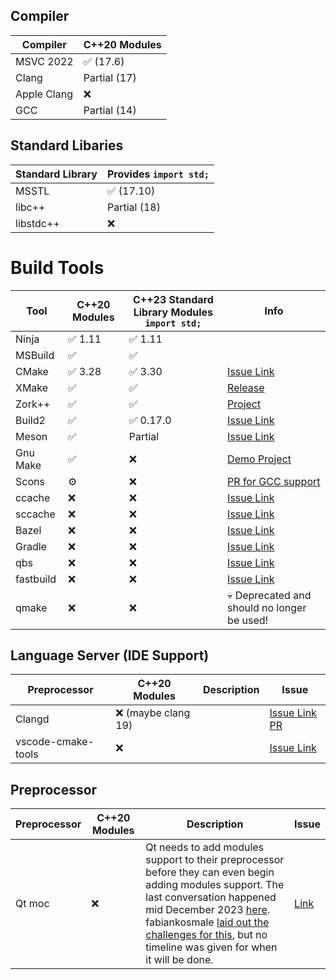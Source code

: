 
## Compiler

| Compiler     | C++20 Modules     |
|--------------|-------------------|
| MSVC 2022    | ✅ (17.6)          |
| Clang        | Partial (17)      | 
| Apple Clang  | ❌                |
| GCC          | Partial (14)      |

## Standard Libaries

| Standard Library | Provides `import std;` |
|--------------|--------------------|
| MSSTL    | ✅ (17.10)       | 
| libc++        | Partial (18)       | 
| libstdc++          | ❌                | 

# Build Tools

| Tool     | C++20 Modules | C++23 Standard Library Modules  `import std;` | Info |
|----------|----------------|--------------------|-------|
| Ninja    | ✅ 1.11            | ✅ 1.11                 |       |
| MSBuild   | ✅            | ✅                |  |
| CMake    | ✅ 3.28             | ✅ 3.30               | [Issue Link](https://gitlab.kitware.com/cmake/cmake/-/issues/18355) |
| XMake   | ✅            | ✅                |   [Release](https://github.com/xmake-io/xmake/wiki/Xmake-v2.7.1-Released,-Better-Cplusplus-Modules-Support) |
| Zork++   | ✅            | ✅                |   [Project](https://github.com/zerodaycode/Zork) |
| Build2   | ✅             | ✅ 0.17.0 | [Issue Link](https://github.com/build2/build2/issues/333) |
| Meson    | ✅             | Partial            | [Issue Link](https://github.com/mesonbuild/meson/issues/4314) |
| Gnu Make | ✅             | ❌                 | [Demo Project](https://github.com/fvilante/cpp20_modules_with_gcc_demo)      |
| Scons    | ⚙️             | ❌                 |  [PR for GCC support](https://github.com/SCons/scons/projects/14#card-86356523)     |
| ccache     | ❌             | ❌                 | [Issue Link](https://github.com/ccache/ccache/issues/1252)      |
| sccache     | ❌             | ❌                 | [Issue Link](https://github.com/mozilla/sccache/issues/2095)      |
| Bazel    | ❌             | ❌                 | [Issue Link](https://github.com/bazelbuild/bazel/issues/4005)      |
| Gradle   | ❌             | ❌                 |  [Issue Link](https://github.com/gradle/gradle/issues/29009)     |
| qbs   | ❌             | ❌                 |   [Issue Link](https://bugreports.qt.io/browse/QBS-1181)   |
| fastbuild   | ❌             | ❌                 |  [Issue Link](https://github.com/fastbuild/fastbuild/issues/1026)   |
| qmake   | ❌             | ❌                 |  💀 Deprecated and should no   longer be used!    |


## Language Server (IDE Support) 

| Preprocessor | C++20 Modules | Description      | Issue | 
|--------------|---------------|-----------------|-------|
| Clangd       | ❌  (maybe clang 19)         |   | [Issue Link](https://github.com/clangd/clangd/issues/1293) [PR](https://github.com/llvm/llvm-project/pull/66462#issuecomment-1950743841)|
| vscode-cmake-tools        | ❌          |   | [Issue Link](https://github.com/microsoft/vscode-cmake-tools/issues/3335) |


## Preprocessor

| Preprocessor | C++20 Modules | Description      | Issue | 
|--------------|---------------|-----------------|-------|
| Qt moc       | ❌           | Qt needs to add modules support to their preprocessor before they can even begin adding modules support. The last conversation happened mid December 2023 [here](https://lists.qt-project.org/pipermail/development/2023-December/044800.html).  fabiankosmale [laid out the challenges for this](https://lists.qt-project.org/pipermail/development/2023-December/044802.html), but no timeline was given for when it will be done. | [Link](https://bugreports.qt.io/browse/QTBUG-86697) |
